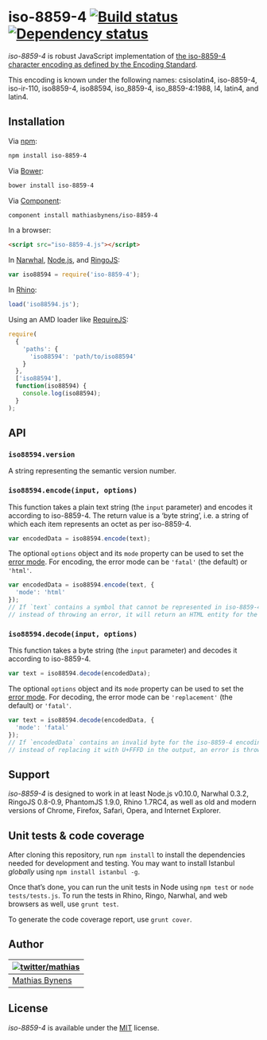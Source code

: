 # iso-8859-4 [![Build status](https://travis-ci.org/mathiasbynens/iso-8859-4.svg?branch=master)](https://travis-ci.org/mathiasbynens/iso-8859-4) [![Dependency status](https://gemnasium.com/mathiasbynens/iso-8859-4.svg)](https://gemnasium.com/mathiasbynens/iso-8859-4)

_iso-8859-4_ is robust JavaScript implementation of [the iso-8859-4 character encoding as defined by the Encoding Standard](http://encoding.spec.whatwg.org/#iso-8859-4).

This encoding is known under the following names: csisolatin4, iso-8859-4, iso-ir-110, iso8859-4, iso88594, iso_8859-4, iso_8859-4:1988, l4, latin4, and latin4.

## Installation

Via [npm](http://npmjs.org/):

```bash
npm install iso-8859-4
```

Via [Bower](http://bower.io/):

```bash
bower install iso-8859-4
```

Via [Component](https://github.com/component/component):

```bash
component install mathiasbynens/iso-8859-4
```

In a browser:

```html
<script src="iso-8859-4.js"></script>
```

In [Narwhal](http://narwhaljs.org/), [Node.js](http://nodejs.org/), and [RingoJS](http://ringojs.org/):

```js
var iso88594 = require('iso-8859-4');
```

In [Rhino](http://www.mozilla.org/rhino/):

```js
load('iso88594.js');
```

Using an AMD loader like [RequireJS](http://requirejs.org/):

```js
require(
  {
    'paths': {
      'iso88594': 'path/to/iso88594'
    }
  },
  ['iso88594'],
  function(iso88594) {
    console.log(iso88594);
  }
);
```

## API

### `iso88594.version`

A string representing the semantic version number.

### `iso88594.encode(input, options)`

This function takes a plain text string (the `input` parameter) and encodes it according to iso-8859-4. The return value is a ‘byte string’, i.e. a string of which each item represents an octet as per iso-8859-4.

```js
var encodedData = iso88594.encode(text);
```

The optional `options` object and its `mode` property can be used to set the [error mode](http://encoding.spec.whatwg.org/#error-mode). For encoding, the error mode can be `'fatal'` (the default) or `'html'`.

```js
var encodedData = iso88594.encode(text, {
  'mode': 'html'
});
// If `text` contains a symbol that cannot be represented in iso-8859-4,
// instead of throwing an error, it will return an HTML entity for the symbol.
```

### `iso88594.decode(input, options)`

This function takes a byte string (the `input` parameter) and decodes it according to iso-8859-4.

```js
var text = iso88594.decode(encodedData);
```

The optional `options` object and its `mode` property can be used to set the [error mode](http://encoding.spec.whatwg.org/#error-mode). For decoding, the error mode can be `'replacement'` (the default) or `'fatal'`.

```js
var text = iso88594.decode(encodedData, {
  'mode': 'fatal'
});
// If `encodedData` contains an invalid byte for the iso-8859-4 encoding,
// instead of replacing it with U+FFFD in the output, an error is thrown.
```

## Support

_iso-8859-4_ is designed to work in at least Node.js v0.10.0, Narwhal 0.3.2, RingoJS 0.8-0.9, PhantomJS 1.9.0, Rhino 1.7RC4, as well as old and modern versions of Chrome, Firefox, Safari, Opera, and Internet Explorer.

## Unit tests & code coverage

After cloning this repository, run `npm install` to install the dependencies needed for development and testing. You may want to install Istanbul _globally_ using `npm install istanbul -g`.

Once that’s done, you can run the unit tests in Node using `npm test` or `node tests/tests.js`. To run the tests in Rhino, Ringo, Narwhal, and web browsers as well, use `grunt test`.

To generate the code coverage report, use `grunt cover`.

## Author

| [![twitter/mathias](https://gravatar.com/avatar/24e08a9ea84deb17ae121074d0f17125?s=70)](https://twitter.com/mathias "Follow @mathias on Twitter") |
|---|
| [Mathias Bynens](http://mathiasbynens.be/) |

## License

_iso-8859-4_ is available under the [MIT](http://mths.be/mit) license.

